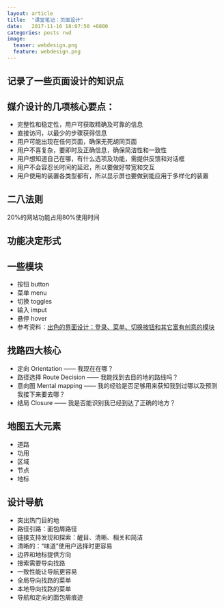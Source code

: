```yaml
---
layout: article
title:  "课堂笔记：页面设计"
date:   2017-11-16 18:07:50 +0800
categories: posts rwd
image:
  teaser: webdesign.png
  feature: webdesign.png
---
```

## 记录了一些页面设计的知识点

## 媒介设计的几项核心要点：

- 完整性和稳定性，用户可获取精确及可靠的信息
- 直接访问，以最少的步骤获得信息
- 用户可能出现在任何页面，确保无死胡同页面
- 用户不喜复杂，要即时及正确信息，确保简洁性和一致性
- 用户想知道自己在哪，有什么选项及功能，需提供反馈和对话框
- 用户不会容忍长时间的延迟，所以要做好带宽和交互
- 用户使用的装置各类型都有，所以显示屏也要做到能应用于多样化的装置

## 二八法则
20%的网站功能占用80%使用时间

## 功能决定形式

## 一些模块
- 按钮  button
- 菜单  menu
- 切换  toggles
- 输入  imput
- 悬停  hover
- 参考资料：<a href="http://www.xueui.cn/appreciate/interface-appreciate/excellent-interface-design-module.html" target="_blank">出色的界面设计：登录、菜单、切换按钮和其它富有创意的模块</a>

## 找路四大核心
- 定向  Orientation —— 我现在在哪？
- 路径选择  Route Decision —— 我能找到去目的地的路线吗？
- 意向图  Mental mapping —— 我的经验是否足够用来获知我到过哪以及预测我接下来要去哪？
- 结局  Closure —— 我是否能识别我已经到达了正确的地方？

## 地图五大元素
- 道路
- 功用
- 区域
- 节点
- 地标

## 设计导航
- 突出热门目的地
- 路径引路：面包屑路径
- 链接支持发现和探索：醒目、清晰、相关和简洁
- 清晰的：“味道”使用户选择时更容易
- 边界和地标提供方向
- 搜索需要导向找路
- 一致性能让导航更容易
- 全局导向找路的菜单
- 本地导向找路的菜单
- 导航和定向的面包屑痕迹